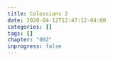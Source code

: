```yaml
---
title: Colossians 2
date: 2020-04-12T12:47:12-04:00
categories: []
tags: []
chapter: "002"
inprogress: false
---
```


